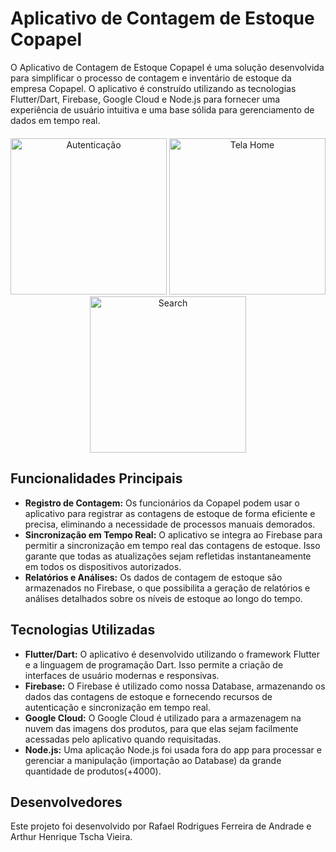 # Aplicativo de Contagem de Estoque Copapel

O Aplicativo de Contagem de Estoque Copapel é uma solução desenvolvida para simplificar o processo de contagem e inventário de estoque da empresa Copapel. O aplicativo é construído utilizando as tecnologias Flutter/Dart, Firebase, Google Cloud e Node.js para fornecer uma experiência de usuário intuitiva e uma base sólida para gerenciamento de dados em tempo real.

<div align="center" style="margin-top: 20px;">
  <img src="https://github.com/RafaelRFAndrade/CopapelEstoque/assets/110788109/e5a272fd-d96c-42e0-9434-31cbea83eae8.png" alt="Autenticação" width="250"/>
  <img src="https://github.com/RafaelRFAndrade/CopapelEstoque/assets/110788109/5432183a-1812-474e-8d2e-9c74fc7dfeef.png" alt="Tela Home" width="250"/>
  <img src="https://github.com/RafaelRFAndrade/CopapelEstoque/assets/110788109/dbc978cc-1bbe-4609-987a-efe927a1c798.png" alt="Search" width="250"/>
</div>

## Funcionalidades Principais

- **Registro de Contagem:** Os funcionários da Copapel podem usar o aplicativo para registrar as contagens de estoque de forma eficiente e precisa, eliminando a necessidade de processos manuais demorados.
- **Sincronização em Tempo Real:** O aplicativo se integra ao Firebase para permitir a sincronização em tempo real das contagens de estoque. Isso garante que todas as atualizações sejam refletidas instantaneamente em todos os dispositivos autorizados.
- **Relatórios e Análises:** Os dados de contagem de estoque são armazenados no Firebase, o que possibilita a geração de relatórios e análises detalhados sobre os níveis de estoque ao longo do tempo.

## Tecnologias Utilizadas

- **Flutter/Dart:** O aplicativo é desenvolvido utilizando o framework Flutter e a linguagem de programação Dart. Isso permite a criação de interfaces de usuário modernas e responsivas.
- **Firebase:** O Firebase é utilizado como nossa Database, armazenando os dados das contagens de estoque e fornecendo recursos de autenticação e sincronização em tempo real.
- **Google Cloud:** O Google Cloud é utilizado para a armazenagem na nuvem das imagens dos produtos, para que elas sejam facilmente acessadas pelo aplicativo quando requisitadas.
- **Node.js:** Uma aplicação Node.js foi usada fora do app para processar e gerenciar a manipulação (importação ao Database) da grande quantidade de produtos(+4000). 

## Desenvolvedores

Este projeto foi desenvolvido por Rafael Rodrigues Ferreira de Andrade e Arthur Henrique Tscha Vieira.
